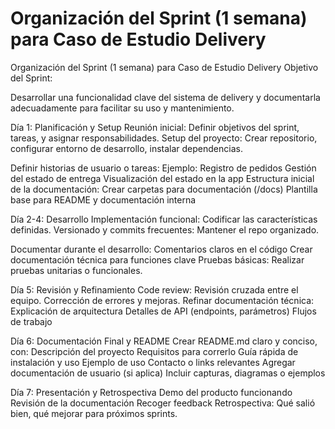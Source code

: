 # Organización del Sprint (1 semana) para Caso de Estudio Delivery
Organización del Sprint (1 semana) para Caso de Estudio Delivery
Objetivo del Sprint:

Desarrollar una funcionalidad clave del sistema de delivery y documentarla adecuadamente para facilitar su uso y mantenimiento.

Día 1: Planificación y Setup
Reunión inicial: Definir objetivos del sprint, tareas, y asignar responsabilidades.
Setup del proyecto: Crear repositorio, configurar entorno de desarrollo, instalar dependencias.

Definir historias de usuario o tareas: Ejemplo:
Registro de pedidos
Gestión del estado de entrega
Visualización del estado en la app
Estructura inicial de la documentación:
Crear carpetas para documentación (/docs)
Plantilla base para README y documentación interna

Día 2-4: Desarrollo
Implementación funcional: Codificar las características definidas.
Versionado y commits frecuentes: Mantener el repo organizado.

Documentar durante el desarrollo:
Comentarios claros en el código
Crear documentación técnica para funciones clave
Pruebas básicas: Realizar pruebas unitarias o funcionales.

Día 5: Revisión y Refinamiento
Code review: Revisión cruzada entre el equipo.
Corrección de errores y mejoras.
Refinar documentación técnica:
Explicación de arquitectura
Detalles de API (endpoints, parámetros)
Flujos de trabajo

Día 6: Documentación Final y README
Crear README.md claro y conciso, con:
Descripción del proyecto
Requisitos para correrlo
Guía rápida de instalación y uso
Ejemplo de uso
Contacto o links relevantes
Agregar documentación de usuario (si aplica)
Incluir capturas, diagramas o ejemplos

Día 7: Presentación y Retrospectiva
Demo del producto funcionando
Revisión de la documentación
Recoger feedback
Retrospectiva: Qué salió bien, qué mejorar para próximos sprints.

